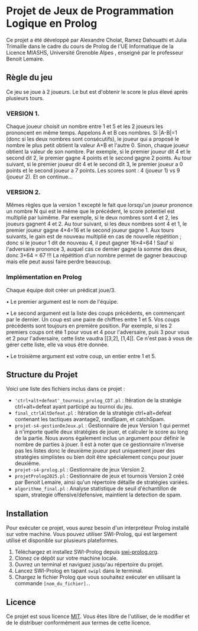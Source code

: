# Projet de Jeux de Programmation Logique en Prolog

Ce projet a été développé par Alexandre Cholat, Ramez Dahouathi et Julia Trimaille dans le cadre du cours de Prolog de l'UE Informatique de la Licence MIASHS, Université Grenoble Alpes
, enseigné par le professeur Benoit Lemaire.

## Règle du jeu
Ce jeu se joue à 2 joueurs. Le but est d'obtenir le score le plus élevé après plusieurs tours.
### VERSION 1. 
Chaque joueur choisit un nombre entre 1 et 5 et les 2 joueurs les
prononcent en même temps. Appelons A et B ces nombres. Si |A-B|=1 (donc si les deux
nombres sont consécutifs), le joueur qui a proposé le nombre le plus petit obtient la valeur
A+B et l'autre 0. Sinon, chaque joueur obtient la valeur de son nombre.
Par exemple, si le premier joueur dit 4 et le second dit 2, le premier gagne 4 points et le
second gagne 2 points. Au tour suivant, si le premier joueur dit 4 et le second dit 3, le
premier joueur a 0 points et le second joueur a 7 points. Les scores sont : 4 (joueur 1) vs 9
(joueur 2). Et on continue...
### VERSION 2. 
Mêmes règles que la version 1 excepté le fait que lorsqu'un joueur prononce
un nombre N qui est le même que le précédent, le score potentiel est multiplié par luimême. Par exemple, si le deux nombres sont 4 et 2, les joueurs gagnent 4 et 2. Au tour
suivant, si les deux nombres sont 4 et 1, le premier joueur gagne 4×4=16 et le second
joueur gagne 1. Aux tours suivants, le gain est de nouveau multiplié en cas de nouvelle
répétition ; donc si le joueur 1 dit de nouveau 4, il peut gagner 16×4=64 ! Sauf si
l'adversaire prononce 3, auquel cas ce dernier gagne la somme des deux, donc 3+64 = 67 !!!
La répétition d'un nombre permet de gagner beaucoup mais elle peut aussi faire perdre
beaucoup.

### Implémentation en Prolog
Chaque équipe doit créer un prédicat joue/3.

• Le premier argument est le nom de l'équipe.

• Le second argument est la liste des coups précédents, en commençant par le dernier.
Un coup est une paire de chiffres entre 1 et 5. Vos coups précédents sont toujours en
première position. Par exemple, si les 2 premiers coups ont été 1 pour vous et 4
pour l'adversaire, puis 3 pour vous et 2 pour l'adversaire, cette liste vaudra [[3,2],
[1,4]]. Ce n'est pas à vous de gérer cette liste, elle va vous être donnée.

• Le troisième argument est votre coup, un entier entre 1 et 5.

## Structure du Projet

Voici une liste des fichiers inclus dans ce projet :

- `'ctrl+alt+defeat'_tournois_prolog_CDT.pl` : Itération de la stratégie ctrl+alt+defeat ayant participé au tournoi du jeu.
- `final_ctrlAltDefeat.pl` : Itération de la stratégie ctrl+alt+defeat contenant les tactiques avantage2, randSpam, et catchSpam.
- `projet-s4-gestionDeJeux.pl` : Gestionnaire de jeux Version 1 qui permet à n'importe quelle deux stratégies de jouer, et calculer le score au long de la partie. Nous avons également inclus un argument pour définir le nombre de parties à jouer. Il est à noter que ce gestionnaire n’inverse pas les listes donc le deuxième joueur peut uniquement jouer des stratégies simplistes ou bien doit être spécialement conçu pour jouer deuxième.
- `projet-s4-prolog.pl` : Gestionnaire de jeux Version 2.
- `projetProlog2025.pl` : Gestionnaire de jeux et tournois Version 2 créé par Benoit Lemaire, ainsi qu'un répertoire détaille de stratégies variées.
- `algorithme_final.pl` : Analyse statistique de seuil d'échantillon de spam, strategie offensive/defensive, maintient la detection de spam.

## Installation

Pour exécuter ce projet, vous aurez besoin d'un interpréteur Prolog installé sur votre machine. Vous pouvez utiliser SWI-Prolog, qui est largement utilisé et disponible sur plusieurs plateformes.

1. Téléchargez et installez SWI-Prolog depuis [swi-prolog.org](https://www.swi-prolog.org/).
2. Clonez ce dépôt sur votre machine locale.
3. Ouvrez un terminal et naviguez jusqu'au répertoire du projet.
4. Lancez SWI-Prolog en tapant `swipl` dans le terminal.
5. Chargez le fichier Prolog que vous souhaitez exécuter en utilisant la commande `[nom_du_fichier].`.


## Licence

Ce projet est sous licence [MIT](https://opensource.org/licenses/MIT). Vous êtes libre de l'utiliser, de le modifier et de le distribuer conformément aux termes de cette licence.
